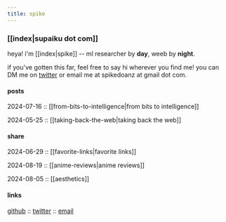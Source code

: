 ```yaml
---
title: spike
---
```


### [[index|supaiku dot com]]

heya! i'm [[index|spike]] -- ml researcher by
<b onclick="document.getElementById('darkmode-toggle').click();">day</b>, 
weeb by
<b onclick="document.getElementById('darkmode-toggle').click();">night</b>.

if you've gotten this far, feel free to say hi wherever you find me! you can DM me on [twitter](https://twitter.com/spikedoanz) or email me at spikedoanz at gmail dot com. 


#### posts 

2024-07-16 :: [[from-bits-to-intelligence|from bits to intelligence]]

2024-05-25 :: [[taking-back-the-web|taking back the web]]

#### share 

2024-06-29 :: [[favorite-links|favorite links]]

2024-08-19 :: [[anime-reviews|anime reviews]]

2024-08-05 :: [[aesthetics]]


#### links

[github](https://github.com/spikedoanz) :: 
[twitter](https://twitter.com/spikedoanz) :: 
[email](mailto:spikedoanz@gmail.com)
<!-- :: [[about]] :: -->
<!-- [anonymous feedback](https://docs.google.com/forms/d/e/1FAIpQLSf-6VD0DNGgLSeFmMInbvmZrmVspTCItEESMpeQaqgop4HfBg/viewform?usp=sf_link) -->

